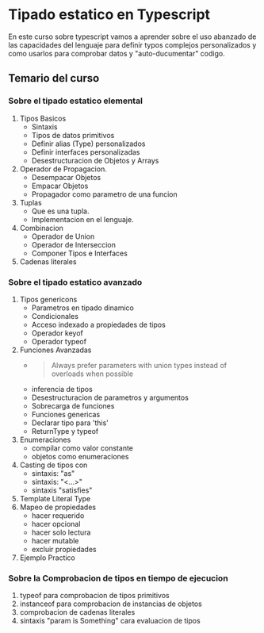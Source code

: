 # Tipado estatico en Typescript 

En este curso sobre typescript vamos a aprender sobre el uso abanzado de las capacidades del lenguaje para 
definir typos complejos personalizados y como usarlos para comprobar datos y "auto-ducumentar" codigo.

## Temario del curso

### Sobre el tipado estatico elemental

1. Tipos Basicos
    - Sintaxis
    - Tipos de datos primitivos
    - Definir alias (Type) personalizados
    - Definir interfaces personalizadas
    - Desestructuracion de Objetos y Arrays
2. Operador de Propagacion.
    - Desempacar Objetos
    - Empacar Objetos
    - Propagador como parametro de una funcion
3. Tuplas
    - Que es una tupla.
    - Implementacion en el lenguaje.
4. Combinacion
    - Operador de Union
    - Operador de Interseccion
    - Componer Tipos e Interfaces
5. Cadenas literales
 
### Sobre el tipado estatico avanzado

1. Tipos genericons
    - Parametros en tipado dinamico
    - Condicionales
    - Acceso indexado a propiedades de tipos
    - Operador keyof
    - Operador typeof
2. Funciones Avanzadas
    - > Always prefer parameters with union types instead of overloads when possible
    - inferencia de tipos
    - Desestructuracion de parametros y argumentos
    - Sobrecarga de funciones
    - Funciones genericas
    - Declarar tipo para 'this'
    - ReturnType y typeof 
3. Enumeraciones
    - compilar como valor constante
    - objetos como enumeraciones
4. Casting de tipos con
    - sintaxis: "as"
    - sintaxis: "<...>"
    - sintaxis "satisfies"
5. Template Literal Type
6. Mapeo de propiedades
    - hacer requerido
    - hacer opcional
    - hacer solo lectura
    - hacer mutable
    - excluir propiedades  
7. Ejemplo Practico

### Sobre la Comprobacion de tipos en tiempo de ejecucion

1. typeof para comprobacion de tipos primitivos
2. instanceof para comprobacion de instancias de objetos
3. comprobacion de cadenas literales
4. sintaxis "param is Something" cara evaluacion de tipos

